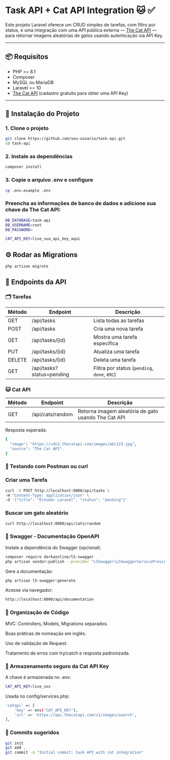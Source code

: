 # Task API + Cat API Integration 🐱 ✅

Este projeto Laravel oferece um CRUD simples de tarefas, com filtro por status, e uma integração com uma API pública externa — [The Cat API](https://thecatapi.com) — para retornar imagens aleatórias de gatos usando autenticação via API Key.

---

## 📦 Requisitos

- PHP >= 8.1
- Composer
- MySQL ou MariaDB
- Laravel >= 10
- [The Cat API](https://thecatapi.com) (cadastro gratuito para obter uma API Key)

---

## 🚀 Instalação do Projeto

### 1. Clone o projeto

```bash
git clone https://github.com/seu-usuario/task-api.git
cd task-api
```

### 2. Instale as dependências

```bash
composer install
```

### 3. Copie o arquivo .env e configure

```bash
cp .env.example .env

```

### Preencha as informações de banco de dados e adicione sua chave da The Cat API:

```bash
DB_DATABASE=task-api
DB_USERNAME=root
DB_PASSWORD=

CAT_API_KEY=live_sua_api_key_aqui


```

## ⚙️ Rodar as Migrations

```bash
php artisan migrate

```

## 🔧 Endpoints da API

### 🗂 Tarefas

| Método | Endpoint                  | Descrição                                  |
| ------ | ------------------------- | ------------------------------------------ |
| GET    | /api/tasks                | Lista todas as tarefas                     |
| POST   | /api/tasks                | Cria uma nova tarefa                       |
| GET    | /api/tasks/{id}           | Mostra uma tarefa específica               |
| PUT    | /api/tasks/{id}           | Atualiza uma tarefa                        |
| DELETE | /api/tasks/{id}           | Deleta uma tarefa                          |
| GET    | /api/tasks?status=pending | Filtra por status (`pending`, `done`, etc) |


### 🐱 Cat API

| Método | Endpoint         | Descrição                                           |
| ------ | ---------------- | --------------------------------------------------- |
| GET    | /api/cats/random | Retorna imagem aleatória de gato usando The Cat API |

Resposta esperada:
```bash
{
  "image": "https://cdn2.thecatapi.com/images/abc123.jpg",
  "source": "The Cat API"
}


```

### 🧪 Testando com Postman ou curl
### Criar uma Tarefa
```bash
curl -X POST http://localhost:8000/api/tasks \
-H "Content-Type: application/json" \
-d '{"title": "Estudar Laravel", "status": "pending"}'

```

### Buscar um gato aleatório

```bash
curl http://localhost:8000/api/cats/random

```

### 🧩 Swagger - Documentação OpenAPI

Instale a dependência do Swagger (opcional):
```bash
composer require darkaonline/l5-swagger
php artisan vendor:publish --provider "L5Swagger\L5SwaggerServiceProvider"


```

Gere a documentação:
```bash
php artisan l5-swagger:generate

```

Acesse via navegador:
```bash
http://localhost:8000/api/documentation
```
### 📁 Organização de Código

MVC: Controllers, Models, Migrations separados.

Boas práticas de nomeação em inglês.

Uso de validação de Request.

Tratamento de erros com try/catch e resposta padronizada.


### 🔐 Armazenamento seguro da Cat API Key

A chave é armazenada no .env:
```bash
CAT_API_KEY=live_xxx
```
Usada no config/services.php:
```bash
'catapi' => [
    'key' => env('CAT_API_KEY'),
    'url' => 'https://api.thecatapi.com/v1/images/search',
],
```
### 💬 Commits sugeridos

```bash
git init
git add .
git commit -m "Initial commit: task API with cat integration"

```